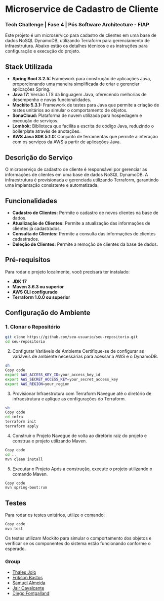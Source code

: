 # Microservice de Cadastro de Cliente
### Tech Challenge | Fase 4 | Pós Software Architecture - FIAP
Este projeto é um microserviço para cadastro de clientes em uma base de dados NoSQL DynamoDB, utilizando Terraform para gerenciamento de infraestrutura. Abaixo estão os detalhes técnicos e as instruções para configuração e execução do projeto.

## Stack Utilizada

- **Spring Boot 3.2.5:** Framework para construção de aplicações Java, proporcionando uma maneira simplificada de criar e gerenciar aplicações Spring.
- **Java 17:** Versão LTS da linguagem Java, oferecendo melhorias de desempenho e novas funcionalidades.
- **Mockito 5.3.1:** Framework de testes para Java que permite a criação de testes unitários ao simular o comportamento de objetos.
- **SonaCloud:** Plataforma de nuvem utilizada para hospedagem e execução de serviços.
- **Lombok:** Biblioteca que facilita a escrita de código Java, reduzindo o boilerplate através de anotações.
- **AWS Java SDK 5.1.0:** Conjunto de ferramentas que permite a interação com os serviços da AWS a partir de aplicações Java.

## Descrição do Serviço

O microserviço de cadastro de cliente é responsável por gerenciar as informações de clientes em uma base de dados NoSQL DynamoDB. A infraestrutura é provisionada e gerenciada utilizando Terraform, garantindo uma implantação consistente e automatizada.

## Funcionalidades

- **Cadastro de Clientes:** Permite o cadastro de novos clientes na base de dados.
- **Atualização de Clientes:** Permite a atualização das informações de clientes já cadastrados.
- **Consulta de Clientes:** Permite a consulta das informações de clientes cadastrados.
- **Deleção de Clientes:** Permite a remoção de clientes da base de dados.

## Pré-requisitos

Para rodar o projeto localmente, você precisará ter instalado:

- **JDK 17**
- **Maven 3.6.3 ou superior**
- **AWS CLI configurado**
- **Terraform 1.0.0 ou superior**

## Configuração do Ambiente

### 1. Clonar o Repositório

```sh
git clone https://github.com/seu-usuario/seu-repositorio.git
cd seu-repositorio
```

2. Configurar Variáveis de Ambiente
Certifique-se de configurar as variáveis de ambiente necessárias para acessar a AWS e o DynamoDB.
```sh
sh
Copy code
export AWS_ACCESS_KEY_ID=your_access_key_id
export AWS_SECRET_ACCESS_KEY=your_secret_access_key
export AWS_REGION=your_region
```

3. Provisionar Infraestrutura com Terraform
Navegue até o diretório de infraestrutura e aplique as configurações do Terraform.

``` sh
sh
Copy code
cd infra
terraform init
terraform apply

```

4. Construir o Projeto
Navegue de volta ao diretório raiz do projeto e construa o projeto utilizando Maven.

``` sh
Copy code
cd ..
mvn clean install
```

5. Executar o Projeto
Após a construção, execute o projeto utilizando o comando Maven.

```sh
Copy code
mvn spring-boot:run
```

## Testes
Para rodar os testes unitários, utilize o comando:

```sh
Copy code
mvn test
```

Os testes utilizam Mockito para simular o comportamento dos objetos e verificar se os componentes do sistema estão funcionando conforme o esperado.


### Group
- [Thales Jolo](https://github.com/orgs/tech-challenge-team-fiap/people/thalesjolo)
- [Erikson Bastos](https://github.com/orgs/tech-challenge-team-fiap/people/EriksonB)
- [Samuel Almeida](https://github.com/orgs/tech-challenge-team-fiap/people/samucatezu)
- [Jair Cavalcante](https://github.com/orgs/tech-challenge-team-fiap/people/jaircavalcante)
- [Diego Fontgalland](https://github.com/orgs/tech-challenge-team-fiap/people/fontgalland)

